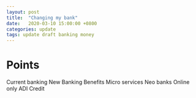 ```yaml
---
layout: post
title:  "Changing my bank"
date:   2020-03-10 15:00:00 +0800
categories: update
tags: update draft banking money
---
```


# Points
Current banking
New Banking
Benefits
Micro services
Neo banks
Online only
ADI
Credit
